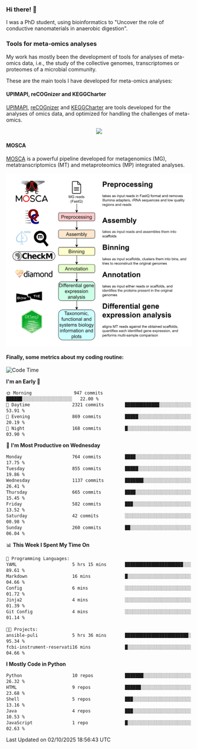 ### Hi there! 👋

I was a PhD student, using bioinformatics to "Uncover the role of conductive nanomaterials in anaerobic digestion".

### Tools for meta-omics analyses

My work has mostly been the development of tools for analyses of meta-omics data, i.e., the study of the collective genomes, transcriptomes or proteomes of a microbial community.

These are the main tools I have developed for meta-omics analyses:

#### UPIMAPI, reCOGnizer and KEGGCharter

[UPIMAPI](https://github.com/iquasere/UPIMAPI), [reCOGnizer](https://github.com/iquasere/reCOGnizer) and [KEGGCharter](https://github.com/iquasere/KEGGCharter) are tools developed for the analyses of omics data, and optimized for handling the challenges of meta-omics.

<p align="center">
    <img src="assets/annotation_paper.png">
</p>

#### MOSCA

[MOSCA](https://github.com/iquasere/MOSCA) is a powerful pipeline developed for metagenomics (MG), metatranscriptomics (MT) and metaproteomics (MP) integrated analyses.

<p align="center">
    <img src="assets/mosca_workflow.png" align="center" width="700">
</p>


#### Finally, some metrics about my coding routine:

<!--START_SECTION:waka-->
![Code Time](http://img.shields.io/badge/Code%20Time-1%2C043%20hrs%2026%20mins-blue)

**I'm an Early 🐤** 

```text
🌞 Morning                947 commits         ██████░░░░░░░░░░░░░░░░░░░   22.00 % 
🌆 Daytime                2321 commits        █████████████░░░░░░░░░░░░   53.91 % 
🌃 Evening                869 commits         █████░░░░░░░░░░░░░░░░░░░░   20.19 % 
🌙 Night                  168 commits         █░░░░░░░░░░░░░░░░░░░░░░░░   03.90 % 
```
📅 **I'm Most Productive on Wednesday** 

```text
Monday                   764 commits         ████░░░░░░░░░░░░░░░░░░░░░   17.75 % 
Tuesday                  855 commits         █████░░░░░░░░░░░░░░░░░░░░   19.86 % 
Wednesday                1137 commits        ███████░░░░░░░░░░░░░░░░░░   26.41 % 
Thursday                 665 commits         ████░░░░░░░░░░░░░░░░░░░░░   15.45 % 
Friday                   582 commits         ███░░░░░░░░░░░░░░░░░░░░░░   13.52 % 
Saturday                 42 commits          ░░░░░░░░░░░░░░░░░░░░░░░░░   00.98 % 
Sunday                   260 commits         ██░░░░░░░░░░░░░░░░░░░░░░░   06.04 % 
```


📊 **This Week I Spent My Time On** 

```text
💬 Programming Languages: 
YAML                     5 hrs 15 mins       ██████████████████████░░░   89.61 % 
Markdown                 16 mins             █░░░░░░░░░░░░░░░░░░░░░░░░   04.66 % 
Config                   6 mins              ░░░░░░░░░░░░░░░░░░░░░░░░░   01.72 % 
Jinja2                   4 mins              ░░░░░░░░░░░░░░░░░░░░░░░░░   01.39 % 
Git Config               4 mins              ░░░░░░░░░░░░░░░░░░░░░░░░░   01.14 % 

🐱‍💻 Projects: 
ansible-puli             5 hrs 36 mins       ████████████████████████░   95.34 % 
fcbi-instrument-reservati16 mins             █░░░░░░░░░░░░░░░░░░░░░░░░   04.66 % 
```

**I Mostly Code in Python** 

```text
Python                   10 repos            ███████░░░░░░░░░░░░░░░░░░   26.32 % 
HTML                     9 repos             ██████░░░░░░░░░░░░░░░░░░░   23.68 % 
Shell                    5 repos             ███░░░░░░░░░░░░░░░░░░░░░░   13.16 % 
Java                     4 repos             ███░░░░░░░░░░░░░░░░░░░░░░   10.53 % 
JavaScript               1 repo              █░░░░░░░░░░░░░░░░░░░░░░░░   02.63 % 
```




 Last Updated on 02/10/2025 18:56:43 UTC
<!--END_SECTION:waka-->
